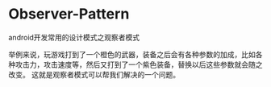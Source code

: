 # Observer-Pattern
android开发常用的设计模式之观察者模式


举例来说，玩游戏打到了一个橙色的武器，装备之后会有各种参数的加成，比如各种攻击力，攻击速度等，然后又打到了一个紫色装备，替换以后这些参数就会随之改变。
这就是观察者模式可以帮我们解决的一个问题。
